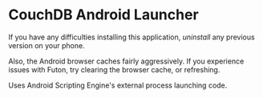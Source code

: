 CouchDB Android Launcher
============

If you have any difficulties installing this application, *uninstall* any previous version on your phone.

Also, the Android browser caches fairly aggressively. If you experience issues with Futon, try clearing the browser cache, or refreshing.

Uses Android Scripting Engine's external process launching code.
